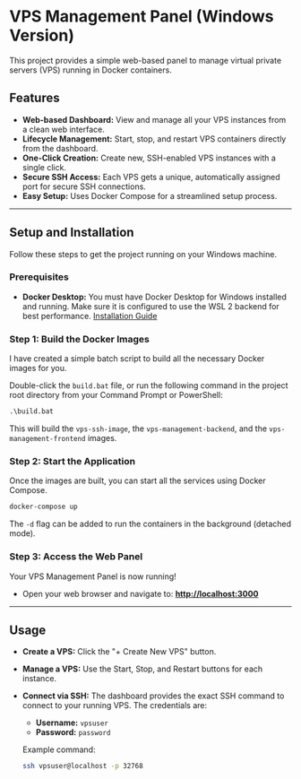 # VPS Management Panel (Windows Version)

This project provides a simple web-based panel to manage virtual private servers (VPS) running in Docker containers.

## Features

- **Web-based Dashboard:** View and manage all your VPS instances from a clean web interface.
- **Lifecycle Management:** Start, stop, and restart VPS containers directly from the dashboard.
- **One-Click Creation:** Create new, SSH-enabled VPS instances with a single click.
- **Secure SSH Access:** Each VPS gets a unique, automatically assigned port for secure SSH connections.
- **Easy Setup:** Uses Docker Compose for a streamlined setup process.

---

## Setup and Installation

Follow these steps to get the project running on your Windows machine.

### Prerequisites

- **Docker Desktop:** You must have Docker Desktop for Windows installed and running. Make sure it is configured to use the WSL 2 backend for best performance. [Installation Guide](https://docs.docker.com/desktop/install/windows-install/)

### Step 1: Build the Docker Images

I have created a simple batch script to build all the necessary Docker images for you.

Double-click the `build.bat` file, or run the following command in the project root directory from your Command Prompt or PowerShell:

```cmd
.\build.bat
```

This will build the `vps-ssh-image`, the `vps-management-backend`, and the `vps-management-frontend` images.

### Step 2: Start the Application

Once the images are built, you can start all the services using Docker Compose.

```cmd
docker-compose up
```

The `-d` flag can be added to run the containers in the background (detached mode).

### Step 3: Access the Web Panel

Your VPS Management Panel is now running!

-   Open your web browser and navigate to: **[http://localhost:3000](http://localhost:3000)**

---

## Usage

-   **Create a VPS:** Click the "+ Create New VPS" button.
-   **Manage a VPS:** Use the Start, Stop, and Restart buttons for each instance.
-   **Connect via SSH:** The dashboard provides the exact SSH command to connect to your running VPS. The credentials are:
    -   **Username:** `vpsuser`
    -   **Password:** `password`

    Example command:
    ```bash
    ssh vpsuser@localhost -p 32768
    ```
